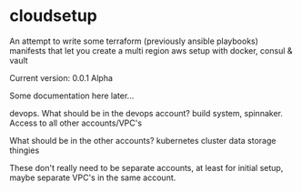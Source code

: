 cloudsetup
==========

An attempt to write some terraform (previously ansible playbooks) manifests that let you create a multi region aws setup with docker, consul &amp; vault

Current version: 0.0.1 Alpha

Some documentation here later...


devops. What should be in the devops account? build system, spinnaker. Access to all other accounts/VPC's

What should be in the other accounts? 
    kubernetes cluster
    data storage thingies

These don't really need to be separate accounts, at least for initial setup, maybe separate VPC's in the same account.